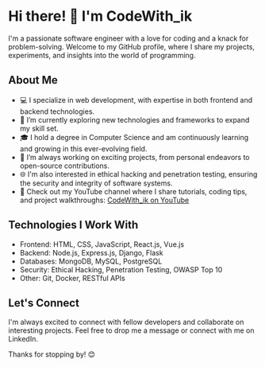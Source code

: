 # Hi there! 👋 I'm CodeWith_ik

I'm a passionate software engineer with a love for coding and a knack for problem-solving. Welcome to my GitHub profile, where I share my projects, experiments, and insights into the world of programming.

## About Me

- 💻 I specialize in web development, with expertise in both frontend and backend technologies.
- 🌱 I’m currently exploring new technologies and frameworks to expand my skill set.
- 🎓 I hold a degree in Computer Science and am continuously learning and growing in this ever-evolving field.
- 🔭 I’m always working on exciting projects, from personal endeavors to open-source contributions.
- 🌐 I'm also interested in ethical hacking and penetration testing, ensuring the security and integrity of software systems.
- 🎥 Check out my YouTube channel where I share tutorials, coding tips, and project walkthroughs: [CodeWith_ik on YouTube](https://www.youtube.com/channel/UCMbwyBdq0iQvRgInJxjByPA)

## Technologies I Work With

- Frontend: HTML, CSS, JavaScript, React.js, Vue.js
- Backend: Node.js, Express.js, Django, Flask
- Databases: MongoDB, MySQL, PostgreSQL
- Security: Ethical Hacking, Penetration Testing, OWASP Top 10
- Other: Git, Docker, RESTful APIs

## Let's Connect

I'm always excited to connect with fellow developers and collaborate on interesting projects. Feel free to drop me a message or connect with me on LinkedIn.

Thanks for stopping by! 😊
```

